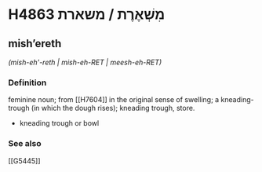 # H4863 מִשְׁאֶרֶת / משארת

## mishʼereth

_(mish-eh'-reth | mish-eh-RET | meesh-eh-RET)_

### Definition

feminine noun; from [[H7604]] in the original sense of swelling; a kneading-trough (in which the dough rises); kneading trough, store.

- kneading trough or bowl
### See also

[[G5445]]

